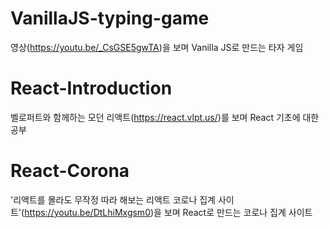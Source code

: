 # VanillaJS-typing-game

영상(https://youtu.be/_CsGSE5gwTA)을 보며
Vanilla JS로 만드는 타자 게임

# React-Introduction

벨로퍼트와 함께하는 모던 리액트(https://react.vlpt.us/)를 보며
React 기초에 대한 공부

# React-Corona

'리액트를 몰라도 무작정 따라 해보는 리액트 코로나 집계 사이트'(https://youtu.be/DtLhiMxgsm0)을 보며 React로 만드는 코로나 집계 사이트
